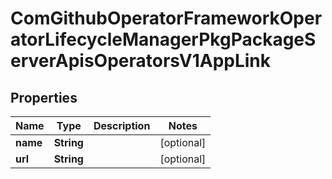 
# ComGithubOperatorFrameworkOperatorLifecycleManagerPkgPackageServerApisOperatorsV1AppLink

## Properties
Name | Type | Description | Notes
------------ | ------------- | ------------- | -------------
**name** | **String** |  |  [optional]
**url** | **String** |  |  [optional]




